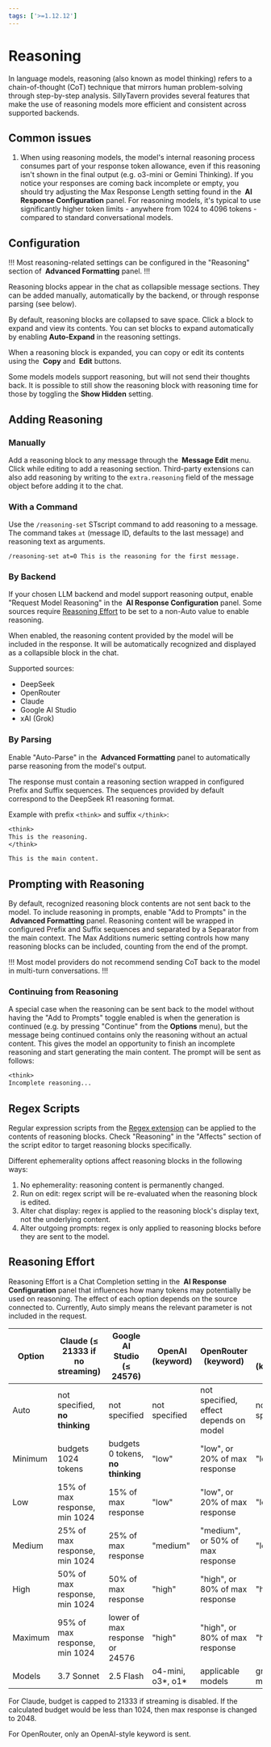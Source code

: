```yaml
---
tags: ['>=1.12.12']
---
```


# Reasoning

In language models, reasoning (also known as model thinking) refers to a chain-of-thought (CoT) technique that mirrors human problem-solving through step-by-step analysis. SillyTavern provides several features that make the use of reasoning models more efficient and consistent across supported backends.

## Common issues

1. When using reasoning models, the model's internal reasoning process consumes part of your response token allowance, even if this reasoning isn't shown in the final output (e.g. o3-mini or Gemini Thinking). If you notice your responses are coming back incomplete or empty, you should try adjusting the Max Response Length setting found in the **<i class="fa-solid fa-sliders"></i> AI Response Configuration** panel. For reasoning models, it's typical to use significantly higher token limits - anywhere from 1024 to 4096 tokens - compared to standard conversational models.

## Configuration

!!!
Most reasoning-related settings can be configured in the "Reasoning" section of **<i class="fa-solid fa-font"></i> Advanced Formatting** panel.
!!!

Reasoning blocks appear in the chat as collapsible message sections. They can be added manually, automatically by the backend, or through response parsing (see below).

By default, reasoning blocks are collapsed to save space. Click a block to expand and view its contents. You can set blocks to expand automatically by enabling **Auto-Expand** in the reasoning settings.

When a reasoning block is expanded, you can copy or edit its contents using the **<i class="fa-solid fa-copy"></i> Copy** and **<i class="fa-solid fa-pencil"></i> Edit** buttons.

Some models models support reasoning, but will not send their thoughts back. It is possible to still show the reasoning block with reasoning time for those by toggling the **Show Hidden** setting.

## Adding Reasoning

### Manually

Add a reasoning block to any message through the **<i class="fa-solid fa-pencil"></i> Message Edit** menu. Click **<i class="fa-solid fa-lightbulb"></i>** while editing to add a reasoning section. Third-party extensions can also add reasoning by writing to the `extra.reasoning` field of the message object before adding it to the chat.

### With a Command

Use the `/reasoning-set` STscript command to add reasoning to a message. The command takes `at` (message ID, defaults to the last message) and reasoning text as arguments.

```stscript
/reasoning-set at=0 This is the reasoning for the first message.
```

### By Backend

If your chosen LLM backend and model support reasoning output, enable "Request Model Reasoning" in the **<i class="fa-solid fa-sliders"></i> AI Response Configuration** panel. Some sources require [Reasoning Effort](#reasoning-effort) to be set to a non-Auto value to enable reasoning.

When enabled, the reasoning content provided by the model will be included in the response. It will be automatically recognized and displayed as a collapsible block in the chat.

Supported sources:

- DeepSeek
- OpenRouter
- Claude
- Google AI Studio
- xAI (Grok)

### By Parsing

Enable "Auto-Parse" in the **<i class="fa-solid fa-font"></i> Advanced Formatting** panel to automatically parse reasoning from the model's output.

The response must contain a reasoning section wrapped in configured Prefix and Suffix sequences. The sequences provided by default correspond to the DeepSeek R1 reasoning format.

Example with prefix `<think>` and suffix `</think>`:

```txt
<think>
This is the reasoning.
</think>

This is the main content.
```

## Prompting with Reasoning

By default, recognized reasoning block contents are not sent back to the model. To include reasoning in prompts, enable "Add to Prompts" in the **<i class="fa-solid fa-font"></i> Advanced Formatting** panel. Reasoning content will be wrapped in configured Prefix and Suffix sequences and separated by a Separator from the main context. The Max Additions numeric setting controls how many reasoning blocks can be included, counting from the end of the prompt.

!!!
Most model providers do not recommend sending CoT back to the model in multi-turn conversations.
!!!

### Continuing from Reasoning

A special case when the reasoning can be sent back to the model without having the "Add to Prompts" toggle enabled is when the generation is continued (e.g. by pressing "Continue" from the **<i class="fa-solid fa-bars"></i> Options** menu), but the message being continued contains only the reasoning without an actual content. This gives the model an opportunity to finish an incomplete reasoning and start generating the main content. The prompt will be sent as follows:

```txt
<think>
Incomplete reasoning...
```

## Regex Scripts

Regular expression scripts from the [Regex extension](/extensions/Regex.md) can be applied to the contents of reasoning blocks. Check "Reasoning" in the "Affects" section of the script editor to target reasoning blocks specifically.

Different ephemerality options affect reasoning blocks in the following ways:

1. No ephemerality: reasoning content is permanently changed.
2. Run on edit: regex script will be re-evaluated when the reasoning block is edited.
3. Alter chat display: regex is applied to the reasoning block's display text, not the underlying content.
4. Alter outgoing prompts: regex is only applied to reasoning blocks before they are sent to the model.

## Reasoning Effort

Reasoning Effort is a Chat Completion setting in the **<i class="fa-solid fa-sliders"></i> AI Response Configuration** panel that influences how many tokens may potentially be used on reasoning. The effect of each option depends on the source connected to. Currently, Auto simply means the relevant parameter is not included in the request.

| Option  | Claude (≤ 21333 if no streaming) | Google AI Studio (≤ 24576)         | OpenAI (keyword)     | OpenRouter (keyword)                   | xAI (Grok) (keyword) |
| ------- | -------------------------------- | ---------------------------------- | -------------------- | -------------------------------------- | -------------------- |
| Auto    | not specified, **no thinking**   | not specified                      | not specified        | not specified, effect depends on model | not specified        |
| Minimum | budgets 1024 tokens              | budgets 0 tokens, **no thinking**  | "low"                | "low", or 20% of max response          | "low"                |
| Low     | 15% of max response, min 1024    | 15% of max response                | "low"                | "low", or 20% of max response          | "low"                |
| Medium  | 25% of max response, min 1024    | 25% of max response                | "medium"             | "medium", or 50% of max response       | "low"                |
| High    | 50% of max response, min 1024    | 50% of max response                | "high"               | "high", or 80% of max response         | "high"               |
| Maximum | 95% of max response, min 1024    | lower of max response or 24576     | "high"               | "high", or 80% of max response         | "high"               |
| Models  | 3.7 Sonnet                       | 2.5 Flash                          | o4-mini, o3\*, o1\*  | applicable models                      | grok-3-mini          |

For Claude, budget is capped to 21333 if streaming is disabled. If the calculated budget would be less than 1024, then max response is changed to 2048.

For OpenRouter, only an OpenAI-style keyword is sent.

